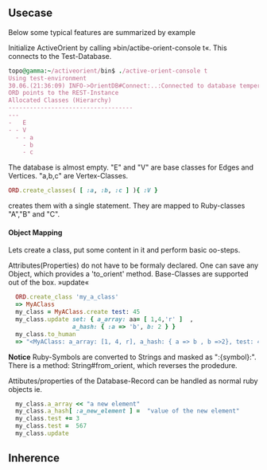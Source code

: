 ## Usecase
Below some typical features are summarized by example

Initialize ActiveOrient by calling »bin/actibe-orient-console t«.
This connects to the Test-Database.

 ```ruby
 topo@gamma:~/activeorient/bin$ ./active-orient-console t
 Using test-environment
 30.06.(21:36:09) INFO->OrientDB#Connect:..:Connected to database tempera
 ORD points to the REST-Instance
 Allocated Classes (Hierarchy)
 -----------------------------------
 ---
 -   E
 - - V
   - - a
     - b
     - c

```
The database is almost empty. "E" and "V" are base classes for Edges and Vertices.
"a,b,c" are Vertex-Classes. 
```ruby
ORD.create_classes( [ :a, :b, :c ] ){ :V } 
```
creates them with a single statement. They are mapped to Ruby-classes "A","B" and "C". 

#### Object Mapping
Lets create a class, put some content in it and perform basic oo-steps.

Attributes(Properties) do not have to be formaly declared. One can save any Object, which
provides a 'to_orient' method. Base-Classes are supported out of the box.
»update«  

``` ruby
  ORD.create_class 'my_a_class'
  => MyAClass
  my_class = MyAClass.create test: 45
  my_class.update set: { a_array: aa= [ 1,4,'r' ]  , 
                  a_hash: { :a => 'b', b: 2 } }
  my_class.to_human
  => "<MyAClass: a_array: [1, 4, r], a_hash: { a => b , b =>2}, test: 45>" 

```
**Notice** Ruby-Symbols are converted to Strings and masked as ":{symbol}:".
There is a method: String#from_orient, which reverses the prodedure.

Attibutes/properties of the Database-Record  can be handled as normal ruby objects ie.
 
``` ruby
  my_class.a_array << "a new element"
  my_class.a_hash[ :a_new_element ] =  "value of the new element"
  my_class.test += 3
  my_class.test =  567
  my_class.update
```

## Inherence
